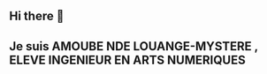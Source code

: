 ## Hi there 👋
## Je suis AMOUBE NDE LOUANGE-MYSTERE , ELEVE INGENIEUR EN ARTS NUMERIQUES
<!--
**Anemys21/Anemys21** is a ✨ _special_ ✨ repository because its `README.md` (this file) appears on your GitHub profile.

Here are some ideas to get you started:

- 🔭 I’m currently working on ...
- 🌱 I’m currently learning ...
- 👯 I’m looking to collaborate on ...
- 🤔 I’m looking for help with ...
- 💬 Ask me about ...
- 📫 How to reach me: ...
- 😄 Pronouns: ...
- ⚡ Fun fact: ...
![Stats GitHub](https://github-readme-stats.vercel.app/api?username=Anemys21&show_icons=true&theme=radical)
![Langages](https://github-readme-stats.vercel.app/api/top-langs/?username=Anemys21&layout=compact&theme=radical)
![GitHub Streak](https://github-readme-streak-stats.herokuapp.com/?user=Anemys21&theme=radical)

